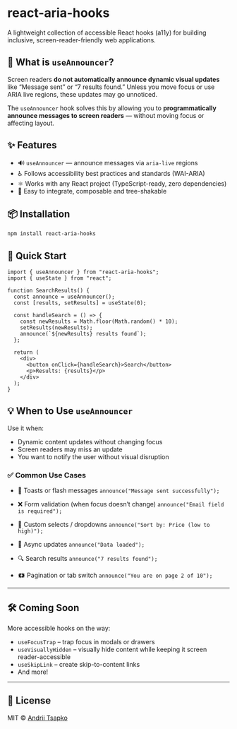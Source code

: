 # react-aria-hooks

A lightweight collection of accessible React hooks (a11y) for building inclusive, screen-reader-friendly web applications.

## 📣 What is `useAnnouncer`?

Screen readers **do not automatically announce dynamic visual updates** like “Message sent” or “7 results found.” Unless you move focus or use ARIA live regions, these updates may go unnoticed.

The `useAnnouncer` hook solves this by allowing you to **programmatically announce messages to screen readers** — without moving focus or affecting layout.

## ✨ Features

* 🔊 `useAnnouncer` — announce messages via `aria-live` regions
* ♿️ Follows accessibility best practices and standards (WAI-ARIA)
* ⚛️ Works with any React project (TypeScript-ready, zero dependencies)
* 🧹 Easy to integrate, composable and tree-shakable

## 📦 Installation

```bash
npm install react-aria-hooks
```

## 🔧 Quick Start

```tsx
import { useAnnouncer } from "react-aria-hooks";
import { useState } from "react";

function SearchResults() {
  const announce = useAnnouncer();
  const [results, setResults] = useState(0);

  const handleSearch = () => {
    const newResults = Math.floor(Math.random() * 10);
    setResults(newResults);
    announce(`${newResults} results found`);
  };

  return (
    <div>
      <button onClick={handleSearch}>Search</button>
      <p>Results: {results}</p>
    </div>
  );
}
```

## 💡 When to Use `useAnnouncer`

Use it when:

* Dynamic content updates without changing focus
* Screen readers may miss an update
* You want to notify the user without visual disruption

### ✅ Common Use Cases

* 🔔 Toasts or flash messages
  `announce("Message sent successfully");`

* ❌ Form validation (when focus doesn’t change)
  `announce("Email field is required");`

* 🧠 Custom selects / dropdowns
  `announce("Sort by: Price (low to high)");`

* 🔄 Async updates
  `announce("Data loaded");`

* 🔍 Search results
  `announce("7 results found");`

* 🗱 Pagination or tab switch
  `announce("You are on page 2 of 10");`

---

## 🛠️ Coming Soon

More accessible hooks on the way:

* `useFocusTrap` – trap focus in modals or drawers
* `useVisuallyHidden` – visually hide content while keeping it screen reader-accessible
* `useSkipLink` – create skip-to-content links
* And more!

---

## 📄 License

MIT © [Andrii Tsapko](https://github.com/cuteshaun)

